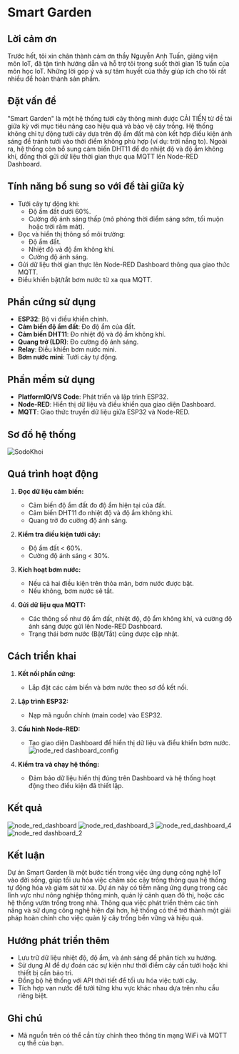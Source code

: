 # Smart Garden

## Lời cảm ơn
Trước hết, tôi xin chân thành cảm ơn thầy Nguyễn Anh Tuấn, giảng viên môn IoT, đã tận tình hướng dẫn và hỗ trợ tôi trong suốt thời gian 15 tuần của môn học IoT. Những lời góp ý và sự tâm huyết của thầy giúp ích cho tôi rất nhiều để hoàn thành sản phẩm.

## Đặt vấn đề
"Smart Garden" là một hệ thống tưới cây thông minh được CẢI TIẾN từ đề tài giữa kỳ với mục tiêu nâng cao hiệu quả và bảo vệ cây trồng. Hệ thống không chỉ tự động tưới cây dựa trên độ ẩm đất mà còn kết hợp điều kiện ánh sáng để tránh tưới vào thời điểm không phù hợp (ví dụ: trời nắng to). Ngoài ra, hệ thống còn bổ sung cảm biến DHT11 để đo nhiệt độ và độ ẩm không khí, đồng thời gửi dữ liệu thời gian thực qua MQTT lên Node-RED Dashboard.

## Tính năng bổ sung so với đề tài giữa kỳ
- Tưới cây tự động khi:
  - Độ ẩm đất dưới 60%.
  - Cường độ ánh sáng thấp (mô phỏng thời điểm sáng sớm, tối muộn hoặc trời râm mát).
- Đọc và hiển thị thông số môi trường:
  - Độ ẩm đất.
  - Nhiệt độ và độ ẩm không khí.
  - Cường độ ánh sáng.
- Gửi dữ liệu thời gian thực lên Node-RED Dashboard thông qua giao thức MQTT.
- Điều khiển bật/tắt bơm nước từ xa qua MQTT.

## Phần cứng sử dụng
- **ESP32**: Bộ vi điều khiển chính.
- **Cảm biến độ ẩm đất**: Đo độ ẩm của đất.
- **Cảm biến DHT11**: Đo nhiệt độ và độ ẩm không khí.
- **Quang trở (LDR)**: Đo cường độ ánh sáng.
- **Relay**: Điều khiển bơm nước mini.
- **Bơm nước mini**: Tưới cây tự động.

## Phần mềm sử dụng
- **PlatformIO/VS Code**: Phát triển và lập trình ESP32.
- **Node-RED**: Hiển thị dữ liệu và điều khiển qua giao diện Dashboard.
- **MQTT**: Giao thức truyền dữ liệu giữa ESP32 và Node-RED.

## Sơ đồ hệ thống
![SodoKhoi](https://github.com/user-attachments/assets/65fdae04-2ca1-4fa7-9aa1-89f960d4a73e)

## Quá trình hoạt động
1. **Đọc dữ liệu cảm biến:**
   - Cảm biến độ ẩm đất đo độ ẩm hiện tại của đất.
   - Cảm biến DHT11 đo nhiệt độ và độ ẩm không khí.
   - Quang trở đo cường độ ánh sáng.

2. **Kiểm tra điều kiện tưới cây:**
   - Độ ẩm đất < 60%.
   - Cường độ ánh sáng < 30%.

3. **Kích hoạt bơm nước:**
   - Nếu cả hai điều kiện trên thỏa mãn, bơm nước được bật.
   - Nếu không, bơm nước sẽ tắt.

4. **Gửi dữ liệu qua MQTT:**
   - Các thông số như độ ẩm đất, nhiệt độ, độ ẩm không khí, và cường độ ánh sáng được gửi lên Node-RED Dashboard.
   - Trạng thái bơm nước (Bật/Tắt) cũng được cập nhật.

## Cách triển khai
1. **Kết nối phần cứng:**
   - Lắp đặt các cảm biến và bơm nước theo sơ đồ kết nối.

2. **Lập trình ESP32:**
   - Nạp mã nguồn chính (main code) vào ESP32.

3. **Cấu hình Node-RED:**
   - Tạo giao diện Dashboard để hiển thị dữ liệu và điều khiển bơm nước.
![node_red dashboard_config](https://github.com/user-attachments/assets/f8da582b-a9a2-4c0c-a299-ad2462a00f24)



4. **Kiểm tra và chạy hệ thống:**
   - Đảm bảo dữ liệu hiển thị đúng trên Dashboard và hệ thống hoạt động theo điều kiện đã thiết lập.

## Kết quả
![node_red_dashboard](https://github.com/user-attachments/assets/55bd5dfd-51c7-4dce-97b9-ccf46a054b15)
![node_red_dashboard_3](https://github.com/user-attachments/assets/8525d8dc-056b-4c51-b2c2-a361e08266b6)
![node_red_dashboard_4](https://github.com/user-attachments/assets/f7510fac-ecdf-4be6-9567-327116fa5db1)
![node_red dashboard_2](https://github.com/user-attachments/assets/6b8b12da-a591-4904-af1b-4d606683aaae)

## Kết luận
Dự án Smart Garden là một bước tiến trong việc ứng dụng công nghệ IoT vào đời sống, giúp tối ưu hóa việc chăm sóc cây trồng thông qua hệ thống tự động hóa và giám sát từ xa.
Dự án này có tiềm năng ứng dụng trong các lĩnh vực như nông nghiệp thông minh, quản lý cảnh quan đô thị, hoặc các hệ thống vườn trồng trong nhà. Thông qua việc phát triển thêm các tính năng và sử dụng công nghệ hiện đại hơn, hệ thống có thể trở thành một giải pháp hoàn chỉnh cho việc quản lý cây trồng bền vững và hiệu quả.

## Hướng phát triển thêm
- Lưu trữ dữ liệu nhiệt độ, độ ẩm, và ánh sáng để phân tích xu hướng.
- Sử dụng AI để dự đoán các sự kiện như thời điểm cây cần tưới hoặc khi thiết bị cần bảo trì.
- Đồng bộ hệ thống với API thời tiết để tối ưu hóa việc tưới cây.
- Tích hợp van nước để tưới từng khu vực khác nhau dựa trên nhu cầu riêng biệt.

## Ghi chú
- Mã nguồn trên có thể cần tùy chỉnh theo thông tin mạng WiFi và MQTT cụ thể của bạn.


